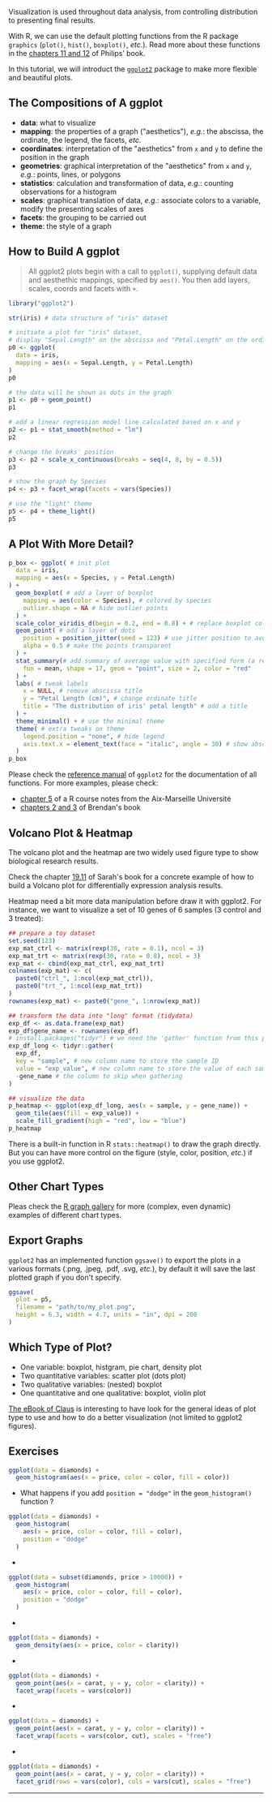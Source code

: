 <!-- ## Visualization with ggplot2 -->

Visualization is used throughout data analysis, from controlling distribution to presenting final results.

With R, we can use the default plotting functions from the R package <code>graphics</code>
(`plot()`, `hist()`, `boxplot()`, *etc.*).
Read more about these functions in the [chapters 11 and 12](https://bookdown.org/ndphillips/YaRrr/plotting1.html) of Philips’ book.

In this tutorial, we will introduct the <code>[ggplot2](https://ggplot2.tidyverse.org/index.html)</code> package to make more flexible and beautiful plots.


## The Compositions of A ggplot

* **data**: what to visualize
* **mapping**: the properties of a graph ("aesthetics"), *e.g.*: the abscissa, the ordinate, the legend, the facets, *etc.*
* **coordinates**: interpretation of the "aesthetics" from `x` and `y` to define the position in the graph
* **geometries**: graphical interpretation of the "aesthetics" from `x` and `y`, *e.g.*: points, lines, or polygons
* **statistics**: calculation and transformation of data, *e.g.*: counting observations for a histogram
* **scales**: graphical translation of data, *e.g.*: associate colors to a variable, modify the presenting scales of axes
* **facets**: the grouping to be carried out
* **theme**: the style of a graph

## How to Build A ggplot

> All ggplot2 plots begin with a call to `ggplot()`, supplying default data and aesthethic mappings, specified by `aes()`. You then add layers, scales, coords and facets with `+`.

```r
library("ggplot2")

str(iris) # data structure of "iris" dataset

# initiate a plot for "iris" dataset, 
# display "Sepal.Length" on the abscissa and "Petal.Length" on the ordinate
p0 <- ggplot(
  data = iris,
  mapping = aes(x = Sepal.Length, y = Petal.Length)
)
p0

# the data will be shown as dots in the graph
p1 <- p0 + geom_point()
p1

# add a linear regression model line calculated based on x and y
p2 <- p1 + stat_smooth(method = "lm")
p2

# change the breaks' position
p3 <- p2 + scale_x_continuous(breaks = seq(4, 8, by = 0.5))
p3

# show the graph by Species
p4 <- p3 + facet_wrap(facets = vars(Species))

# use the "light" theme
p5 <- p4 + theme_light()
p5
```

## A Plot With More Detail?

```r
p_box <- ggplot( # init plot
  data = iris,
  mapping = aes(x = Species, y = Petal.Length)
) +
  geom_boxplot( # add a layer of boxplot
    mapping = aes(color = Species), # colored by species
    outlier.shape = NA # hide outlier points
  ) + 
  scale_color_viridis_d(begin = 0.2, end = 0.8) + # replace boxplot color by viridis palette
  geom_point( # add a layer of dots
    position = position_jitter(seed = 123) # use jitter position to avoid overlapping
    alpha = 0.5 # make the points transparent
  ) +
  stat_summary(# add summary of average value with specified form (a red point of shape 17 and size 2)
    fun = mean, shape = 17, geom = "point", size = 2, color = "red"
  ) +
  labs( # tweak labels
    x = NULL, # remove abscissa title
    y = "Petal Length (cm)", # change ordinate title
    title = "The distribution of iris' petal length" # add a title
  ) +
  theme_minimal() + # use the minimal theme
  theme( # extra tweaks on theme
    legend.position = "none", # hide legend
    axis.text.x = element_text(face = "italic", angle = 30) # show abscissa text at 30° angle with italic font face
  )
p_box
```

Please check the [reference manual](https://ggplot2.tidyverse.org/reference/index.html) of `ggplot2` for the documentation of all functions. For more examples, please check:

* [chapter 5](https://egallic.fr/Enseignement/R/Book/graphiques.html) of a R course notes from the Aix-Marseille Université
* [chapters 2 and 3](https://bookdown.org/ansellbr/WEHI_tidyR_course_book/making-beautiful-plots.html) of Brendan's book

## Volcano Plot & Heatmap

The volcano plot and the heatmap are two widely used figure type to show biological research results.

Check the chapter [19.11](https://biocorecrg.github.io/CRG_RIntroduction/volcano-plots.html) of Sarah's book
for a concrete example of how to build a Volcano plot for differentially expression analysis results.

Heatmap need a bit more data manipulation before draw it with ggplot2.
For instance, we want to visualize a set of 10 genes of 6 samples (3 control and 3 treated):

```r
## prepare a toy dataset
set.seed(123)
exp_mat_ctrl <- matrix(rexp(30, rate = 0.1), ncol = 3)
exp_mat_trt <- matrix(rexp(30, rate = 0.8), ncol = 3)
exp_mat <- cbind(exp_mat_ctrl, exp_mat_trt)
colnames(exp_mat) <- c(
  paste0("ctrl_", 1:ncol(exp_mat_ctrl)),
  paste0("trt_", 1:ncol(exp_mat_trt))
)
rownames(exp_mat) <- paste0("gene_", 1:nrow(exp_mat))

## transform the data into "long" format (tidydata)
exp_df <- as.data.frame(exp_mat)
exp_df$gene_name <- rownames(exp_df)
# install.packages("tidyr") # we need the 'gather' function from this package
exp_df_long <- tidyr::gather(
  exp_df,
  key = "sample", # new column name to store the sample ID
  value = "exp_value", # new column name to store the value of each sample
  -gene_name # the column to skip when gathering
)

## visualize the data
p_heatmap <- ggplot(exp_df_long, aes(x = sample, y = gene_name)) +
  geom_tile(aes(fill = exp_value)) + 
  scale_fill_gradient(high = "red", low = "blue")
p_heatmap
```

There is a built-in function in R `stats::heatmap()` to draw the graph directly.
But you can have more control on the figure (style, color, position, *etc.*) if you use ggplot2.

## Other Chart Types

Pleas check the [R graph gallery](https://r-graph-gallery.com/index.html) for more (complex, even dynamic) examples of different chart types.


## Export Graphs

`ggplot2` has an implemented function `ggsave()` to export the plots in a various formats (.png, .jpeg, .pdf, .svg, *etc.*),
by default it will save the last plotted graph if you don't specify.

```r
ggsave(
  plot = p5,
  filename = "path/to/my_plot.png",
  height = 6.3, width = 4.7, units = "in", dpi = 200
)
```

## Which Type of Plot?

* One variable: boxplot, histgram, pie chart, density plot
* Two quantitative variables: scatter plot (dots plot)
* Two qualitative variables: (nested) boxplot
* One quantitative and one qualitative: boxplot, violin plot

[The eBook of Claus](https://clauswilke.com/dataviz/) is interesting to have look for the general ideas of plot type to use and how to do a better visualization (not limited to ggplot2 figures).

## Exercises






```r
ggplot(data = diamonds) +
  geom_histogram(aes(x = price, color = color, fill = color))
```

* What happens if you add `position = "dodge"` in the `geom_histogram()` function ?

```r
ggplot(data = diamonds) +
  geom_histogram(
    aes(x = price, color = color, fill = color),
    position = "dodge"
  )
```

* 

```r
ggplot(data = subset(diamonds, price > 10000)) +
  geom_histogram(
    aes(x = price, color = color, fill = color),
    position = "dodge"
  )
```

* 

```r
ggplot(data = diamonds) +
  geom_density(aes(x = price, color = clarity))
```

* 

```r
ggplot(data = diamonds) +
  geom_point(aes(x = carat, y = y, color = clarity)) +
  facet_wrap(facets = vars(color))
```

* 

```r
ggplot(data = diamonds) +
  geom_point(aes(x = carat, y = y, color = clarity)) +
  facet_wrap(facets = vars(color, cut), scales = "free")
```

* 

```r
ggplot(data = diamonds) +
  geom_point(aes(x = carat, y = y, color = clarity)) +
  facet_grid(rows = vars(color), cols = vars(cut), scales = "free")
```

---